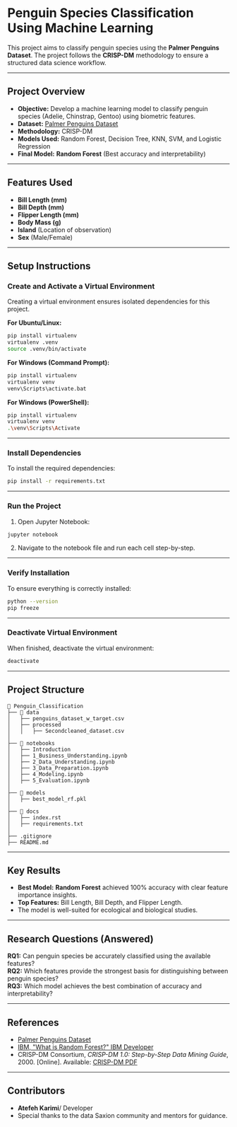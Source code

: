 
# Penguin Species Classification Using Machine Learning

This project aims to classify penguin species using the **Palmer Penguins Dataset**. The project follows the **CRISP-DM** methodology to ensure a structured data science workflow.

---

## Project Overview
- **Objective:** Develop a machine learning model to classify penguin species (Adelie, Chinstrap, Gentoo) using biometric features.
- **Dataset:** [Palmer Penguins Dataset](https://allisonhorst.github.io/palmerpenguins/)
- **Methodology:** CRISP-DM
- **Models Used:** Random Forest, Decision Tree, KNN, SVM, and Logistic Regression
- **Final Model:** **Random Forest** (Best accuracy and interpretability)

---

## Features Used
- **Bill Length (mm)**
- **Bill Depth (mm)**
- **Flipper Length (mm)**
- **Body Mass (g)**
- **Island** (Location of observation)
- **Sex** (Male/Female)

---

## Setup Instructions

### Create and Activate a Virtual Environment

Creating a virtual environment ensures isolated dependencies for this project.

**For Ubuntu/Linux:**
```sh
pip install virtualenv
virtualenv .venv
source .venv/bin/activate
```

**For Windows (Command Prompt):**
```sh
pip install virtualenv
virtualenv venv
venv\Scripts\activate.bat
```

**For Windows (PowerShell):**
```sh
pip install virtualenv
virtualenv venv
.\venv\Scripts\Activate
```

---

### Install Dependencies

To install the required dependencies:

```sh
pip install -r requirements.txt
```

---

### Run the Project

1. Open Jupyter Notebook:
```sh
jupyter notebook
```

2. Navigate to the notebook file and run each cell step-by-step.

---

### Verify Installation
To ensure everything is correctly installed:

```sh
python --version
pip freeze
```

---

### Deactivate Virtual Environment
When finished, deactivate the virtual environment:

```sh
deactivate
```

---

## Project Structure

```
📂 Penguin_Classification
├── 📂 data
│   ├── penguins_dataset_w_target.csv
│   ├── processed
│   │   ├── Secondcleaned_dataset.csv
│
├── 📂 notebooks
│   ├── Introduction
│   ├── 1_Business_Understanding.ipynb
│   ├── 2_Data_Understanding.ipynb
│   ├── 3_Data_Preparation.ipynb
│   ├── 4_Modeling.ipynb
│   ├── 5_Evaluation.ipynb
│
├── 📂 models
│   ├── best_model_rf.pkl
│
├── 📂 docs
│   ├── index.rst
│   ├── requirements.txt
│
├── .gitignore
├── README.md
```

---

## Key Results
- **Best Model:** **Random Forest** achieved 100% accuracy with clear feature importance insights.
- **Top Features:** Bill Length, Bill Depth, and Flipper Length.
- The model is well-suited for ecological and biological studies.

---

## Research Questions (Answered)
**RQ1:** Can penguin species be accurately classified using the available features?  
**RQ2:** Which features provide the strongest basis for distinguishing between penguin species?  
**RQ3:** Which model achieves the best combination of accuracy and interpretability?  

---

## References
- [Palmer Penguins Dataset](https://allisonhorst.github.io/palmerpenguins/)
- [IBM, "What is Random Forest?" IBM Developer](https://www.ibm.com/think/topics/random-forest)
- CRISP-DM Consortium, *CRISP-DM 1.0: Step-by-Step Data Mining Guide*, 2000. [Online]. Available: [CRISP-DM PDF](https://mineracaodedados.wordpress.com/wp-content/uploads/2012/12/crisp-dm-1-0.pdf)

---

## Contributors
- **Atefeh Karimi**/ Developer
- Special thanks to the data Saxion community and mentors for guidance.
